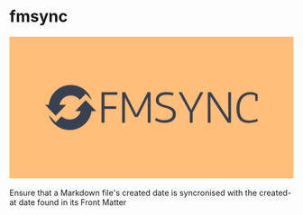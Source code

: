 # fmsync
![fmsync](Images/fmsync-high-resolution-color-logo-reduced-height.png)

Ensure that a Markdown file's created date is syncronised with the created-at date found in its Front Matter
